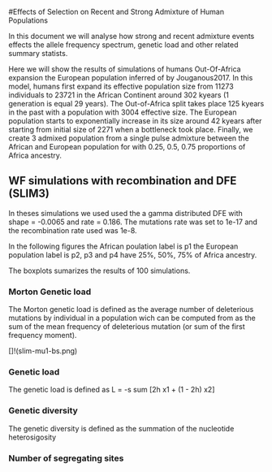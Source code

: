 #Effects of Selection on Recent and Strong Admixture of Human Populations

In this document we will analyse how strong and recent admixture events effects
the allele frequency spectrum, genetic load and other related summary statists. 

Here we will show the results of simulations of humans Out-Of-Africa expansion
the European population inferred of by Jouganous2017. In this model, humans first
expand its effective population size from 11273 individuals to 23721 in the
African Continent around 302 kyears (1 generation is equal 29 years). The
Out-of-Africa split takes place 125 kyears in the past with a population with
3004 effective size. The European population starts to exponentially increase
in its size around 42 kyears after starting from initial size of 2271 when a
bottleneck took place. Finally, we create 3 admixed population from a single
pulse admixture between the African and European population for with 0.25, 0.5,
0.75 proportions of Africa ancestry.  

## WF simulations with recombination and DFE (SLIM3)

In theses simulations we used used the a gamma distributed DFE with shape =
-0.0065 and rate = 0.186. The mutations rate was set to 1e-17 and the
recombination rate used was 1e-8.  

In the following figures the African poulation label is p1 the European
population label is p2, p3 and p4 have 25\%, 50\%, 75\%  of Africa ancestry.  

The boxplots sumarizes the results of 100 simulations. 


### Morton Genetic load  

The Morton genetic load is defined as the average number of deleterious
mutations by individual in a population wich can be computed from as the sum of
the mean frequency of deleterious mutation (or sum of the first frequency
moment). 

[]!(slim-mu1-bs.png)

### Genetic load 

The genetic load is defined as L = -s sum \[2h x1 + (1 - 2h) x2] 


### Genetic diversity

The genetic diversity is defined as the summation of the nucleotide
heterosigosity 


### Number of segregating sites 
